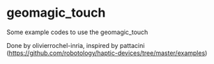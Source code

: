 # geomagic_touch
Some example codes to use the geomagic_touch

Done by olivierrochel-inria, inspired by pattacini (https://github.com/robotology/haptic-devices/tree/master/examples)
